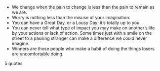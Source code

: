  - We change when the pain to change is less than the pain to remain as we are.
 - Worry is nothing less than the misuse of your imagination.
 - You can have a Great Day, or a Lousy Day; it’s totally up to you.
 - You can never tell what type of impact you may make on another’s life by your actions or lack of action. Some times just with a smile on the street to a passing stranger can make a difference we could never imagine.
 - Winners are those people who make a habit of doing the things losers are uncomfortable doing.

5 quotes